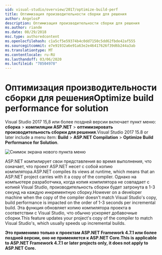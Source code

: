```yaml
---
uid: visual-studio/overview/2017/optimize-build-perf
title: Оптимизация производительности сборки для решения
author: AngelosP
description: Оптимизация производительности сборки для решения
ms.author: riande
ms.date: 08/29/2018
msc.type: authoredcontent
ms.openlocfilehash: c1a5cf5e59374b4c0dd7150c5dd62fbde42af555
ms.sourcegitcommit: e7e91932a6e91a63e2e46417626f39d6b244a3ab
ms.translationtype: MT
ms.contentlocale: ru-RU
ms.lasthandoff: 03/06/2020
ms.locfileid: "78504978"
---
```

# <a name="optimize-build-performance-for-solution"></a><span data-ttu-id="f1d34-103">Оптимизация производительности сборки для решения</span><span class="sxs-lookup"><span data-stu-id="f1d34-103">Optimize build performance for solution</span></span>

<span data-ttu-id="f1d34-104">Visual Studio 2017 15,8 или более поздней версии включает пункт меню: **сборка** > **компиляции ASP.NET** > **оптимизировать производительность сборки для решения**.</span><span class="sxs-lookup"><span data-stu-id="f1d34-104">Visual Studio 2017 15.8 or later include a menu item: **Build** > **ASP.NET Compilation** > **Optimize Build Performance for Solution**.</span></span>

![Снимок экрана нового пункта меню](optimize-build-perf/_static/optimize-build-performance-for-solution.png)

<span data-ttu-id="f1d34-106">ASP.NET компилирует свои представления во время выполнения, что означает, что проект ASP.NET несет с собой копию компилятора.</span><span class="sxs-lookup"><span data-stu-id="f1d34-106">ASP.NET compiles its views at runtime, which means that an ASP.NET project carries with it a copy of the compiler.</span></span> <span data-ttu-id="f1d34-107">Однако на компьютере разработчика, когда копия компилятора не совпадает с копией Visual Studio, производительность сборки будет затронута в 1-3 секунд на каждую инкрементную сборку.</span><span class="sxs-lookup"><span data-stu-id="f1d34-107">However on a developer machine when the copy of the compiler doesn't match Visual Studio's copy, build performance is impacted on the order of 1-3 seconds per incremental build.</span></span> <span data-ttu-id="f1d34-108">Эта функция обновляет копию компилятора проекта в соответствии с Visual Studio, что обычно ускоряет добавочные сборки.</span><span class="sxs-lookup"><span data-stu-id="f1d34-108">This feature updates your project's copy of the compiler to match Visual Studio's, which usually speeds up incremental builds.</span></span>

<span data-ttu-id="f1d34-109">**Это применимо только к проектам ASP.NET Framework 4.7.1 или более поздней версии, оно не применяется к ASP.NET Core.**</span><span class="sxs-lookup"><span data-stu-id="f1d34-109">**This is applicable to ASP.NET Framework 4.7.1 or later projects only, it does not apply to ASP.NET Core.**</span></span>
